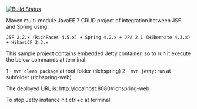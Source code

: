 [![Build Status](https://travis-ci.org/thiaguten/richspring.svg)](https://travis-ci.org/thiaguten/richspring)

Maven multi-module JavaEE 7 CRUD project of integration between JSF and Spring using:

    JSF 2.2.x (RichFaces 4.5.x) + Spring 4.2.x + JPA 2.1 (Hibernate 4.3.x) + HikariCP 2.3.x

This sample project contains embedded Jetty container, so to run it execute the below commands at terminal:

1 - `mvn clean package` at root folder (richspring)
2 - `mvn jetty:run` at subfolder (richspring-web)

The deployed URL is: http://localhost:8080/richspring-web

To stop Jetty instance hit ctrl+c at terminal.

